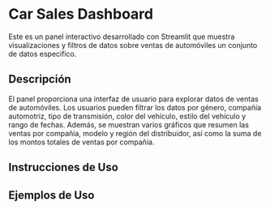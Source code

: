 # Car Sales Dashboard

Este es un panel interactivo desarrollado con Streamlit que muestra visualizaciones y filtros de datos sobre ventas de automóviles un conjunto de datos especifico.

## Descripción

El panel proporciona una interfaz de usuario para explorar datos de ventas de automóviles. Los usuarios pueden filtrar los datos por género, compañía automotriz, tipo de transmisión, color del vehículo, estilo del vehículo y rango de fechas. Además, se muestran varios gráficos que resumen las ventas por compañía, modelo y región del distribuidor, así como la suma de los montos totales de ventas por compañía.

## Instrucciones de Uso


## Ejemplos de Uso


